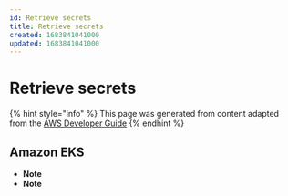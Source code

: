 ```yaml
---
id: Retrieve secrets
title: Retrieve secrets
created: 1683841041000
updated: 1683841041000
---
```

# Retrieve secrets

{% hint style="info" %}
This page was generated from content adapted from the [AWS Developer Guide](https://github.com/awsdocs/aws-secrets-manager-docs.git)
{% endhint %}

## Amazon EKS

- **Note**
- **Note**

